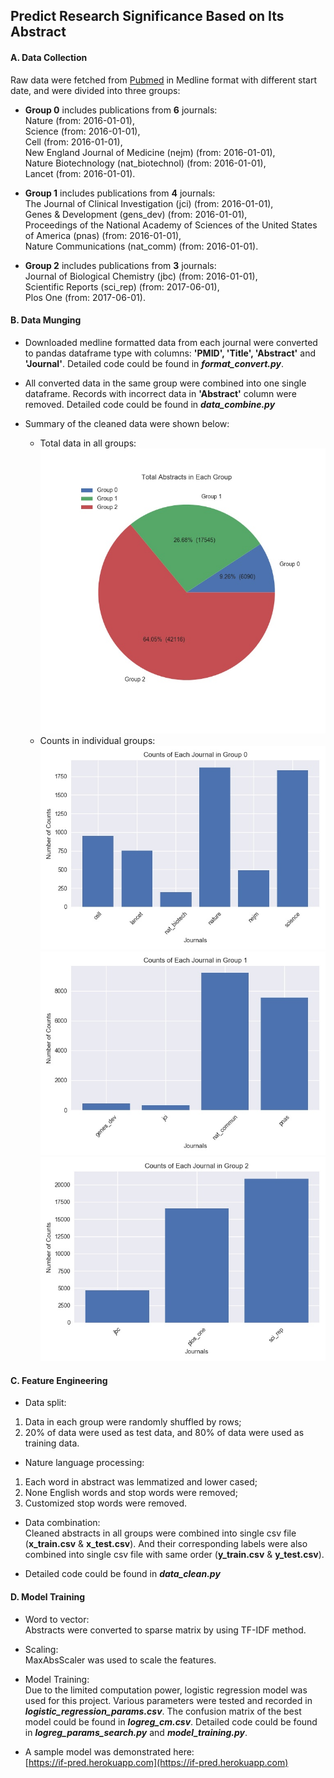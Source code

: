 ## **Predict Research Significance Based on Its Abstract**

#### A. Data Collection  
Raw data were fetched from [Pubmed](https://www.ncbi.nlm.nih.gov/pubmed/) in Medline format with different start date, and were divided into three groups:  
  * **Group 0** includes publications from **6** journals:  
  Nature (from: 2016-01-01),<br>Science (from: 2016-01-01),<br>Cell (from: 2016-01-01),<br>New England Journal of Medicine (nejm) (from: 2016-01-01),<br>Nature Biotechnology (nat_biotechnol) (from: 2016-01-01),<br>Lancet (from: 2016-01-01).<br>

* **Group 1** includes publications from **4** journals: <br>
The Journal of Clinical Investigation (jci) (from: 2016-01-01),<br>Genes & Development (gens_dev) (from: 2016-01-01),<br>Proceedings of the National Academy of Sciences of the United States of America (pnas) (from: 2016-01-01),<br>Nature Communications (nat_comm) (from: 2016-01-01).<br>

* **Group 2** includes publications from **3** journals: <br>
Journal of Biological Chemistry (jbc) (from: 2016-01-01),<br>Scientific Reports (sci_rep) (from: 2017-06-01),<br>Plos One (from: 2017-06-01).<br>


#### B. Data Munging
* Downloaded medline formatted data from each journal were converted to pandas dataframe type with columns: **'PMID', 'Title', 'Abstract'** and **'Journal'**. Detailed code could be found in ***format_convert.py***.<br>

* All converted data in the same group were combined into one single dataframe. Records with incorrect data in **'Abstract'** column were removed. Detailed code could be found in ***data_combine.py***<br>

* Summary of the cleaned data were shown below:<br>
    * Total data in all groups:<br>
    ![](total_count.jpg)<br>
    * Counts in individual groups:<br>
    ![](0_counts.jpg)
    ![](1_counts.jpg)
    ![](2_counts.jpg)<br>

#### C. Feature Engineering
* Data split:<br>
 1. Data in each group were randomly shuffled by rows;
 2. 20% of data were used as test data, and 80% of data were used as training data.<br>

* Nature language processing:<br>
 1. Each word in abstract was lemmatized and lower cased;
 2. None English words and stop words were removed;
 3. Customized stop words were removed. <br>  

* Data combination:<br>
    Cleaned abstracts in all groups were combined into single csv file (**x_train.csv** & **x_test.csv**). And their corresponding labels were also combined into single csv file with same order (**y_train.csv** & **y_test.csv**).   <br>

* Detailed code could be found in ***data_clean.py***

#### D. Model Training
* Word to vector:<br>
Abstracts were converted to sparse matrix by using TF-IDF method.

* Scaling:<br>
MaxAbsScaler was used to scale the features.

* Model Training:<br>
Due to the limited computation power, logistic regression model was used for this project. Various parameters were tested and recorded in ***logistic_regression_params.csv***. The confusion matrix of the best model could be found in ***logreg_cm.csv***. Detailed code could be found in ***logreg_params_search.py*** and ***model_training.py***.

* A sample model was demonstrated here:<br>
[https://if-pred.herokuapp.com](https://if-pred.herokuapp.com)
